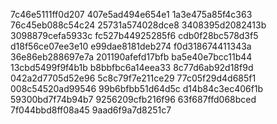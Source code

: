 7c46e5111ff0d207
407e5ad494e654e1
1a3e475a85f4c363
76c45eb088c54c24
25731a574028dce8
3408395d2082413b
3098879cefa5933c
fc527b44925285f6
cdb0f28bc578d3f5
d18f56ce07ee3e10
e99dae8181deb274
f0d318674411343a
36e86eb288697e7a
201190afefd17bfb
ba5e40e7bcc11b44
13cbd5499f9f4b1b
b8bbfbc6a14eea33
8c77d6ab92d18f9d
042a2d7705d52e96
5c8c79f7e211ce29
77c05f29d4d685f1
008c54520ad99546
99b6bfbb51d64d5c
d14b84c3ec406f1b
59300bd7f74b94b7
9256209cfb216f96
63f687ffd068bced
7f044bbd8ff08a45
9aad6f9a7d8251c7
